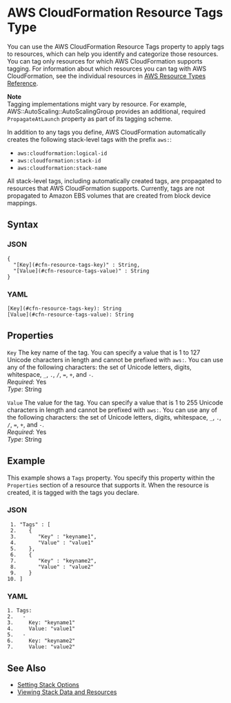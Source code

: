 # AWS CloudFormation Resource Tags Type<a name="aws-properties-resource-tags"></a>

You can use the AWS CloudFormation Resource Tags property to apply tags to resources, which can help you identify and categorize those resources\. You can tag only resources for which AWS CloudFormation supports tagging\. For information about which resources you can tag with AWS CloudFormation, see the individual resources in [AWS Resource Types Reference](aws-template-resource-type-ref.md)\.

**Note**  
Tagging implementations might vary by resource\. For example, AWS::AutoScaling::AutoScalingGroup provides an additional, required `PropagateAtLaunch` property as part of its tagging scheme\.

In addition to any tags you define, AWS CloudFormation automatically creates the following stack\-level tags with the prefix `aws:`:
+ `aws:cloudformation:logical-id`
+ `aws:cloudformation:stack-id`
+ `aws:cloudformation:stack-name`

All stack\-level tags, including automatically created tags, are propagated to resources that AWS CloudFormation supports\. Currently, tags are not propagated to Amazon EBS volumes that are created from block device mappings\.

## Syntax<a name="w4ab1c21c14e1729c13"></a>

### JSON<a name="aws-properties-resource-tags-syntax.json"></a>

```
{
  "[Key](#cfn-resource-tags-key)" : String,
  "[Value](#cfn-resource-tags-value)" : String
}
```

### YAML<a name="aws-properties-resource-tags-syntax.yaml"></a>

```
[Key](#cfn-resource-tags-key): String
[Value](#cfn-resource-tags-value): String
```

## Properties<a name="w4ab1c21c14e1729c15"></a>

`Key`  <a name="cfn-resource-tags-key"></a>
The key name of the tag\. You can specify a value that is 1 to 127 Unicode characters in length and cannot be prefixed with `aws:`\. You can use any of the following characters: the set of Unicode letters, digits, whitespace, `_`, `.`, `/`, `=`, `+`, and `-`\.  
*Required*: Yes  
*Type*: String

`Value`  <a name="cfn-resource-tags-value"></a>
The value for the tag\. You can specify a value that is 1 to 255 Unicode characters in length and cannot be prefixed with `aws:`\. You can use any of the following characters: the set of Unicode letters, digits, whitespace, `_`, `.`, `/`, `=`, `+`, and `-`\.  
*Required*: Yes  
*Type*: String

## Example<a name="aws-properties-resource-tags-examples"></a>

This example shows a `Tags` property\. You specify this property within the `Properties` section of a resource that supports it\. When the resource is created, it is tagged with the tags you declare\.

### JSON<a name="aws-properties-resource-tags-example.json"></a>

```
 1. "Tags" : [
 2.    {
 3.       "Key" : "keyname1",
 4.       "Value" : "value1"
 5.    },
 6.    {
 7.       "Key" : "keyname2",
 8.       "Value" : "value2"
 9.    }
10. ]
```

### YAML<a name="aws-properties-resource-tags-example.yaml"></a>

```
1. Tags: 
2.   - 
3.     Key: "keyname1"
4.     Value: "value1"
5.   - 
6.     Key: "keyname2"
7.     Value: "value2"
```

## See Also<a name="w4ab1c21c14e1729c19"></a>
+ [Setting Stack Options](cfn-console-add-tags.md)
+ [Viewing Stack Data and Resources](cfn-console-view-stack-data-resources.md)